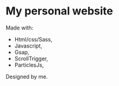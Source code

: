 # My personal website

Made with:
- Html/css/Sass,
- Javascript,
- Gsap,
- ScrollTrigger,
- ParticlesJs,

Designed by me.
